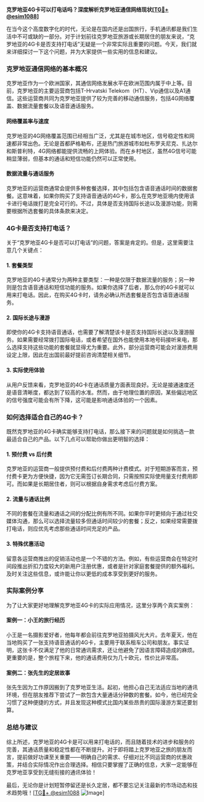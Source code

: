 **克罗地亚4G卡可以打电话吗？深度解析克罗地亚通信网络现状[[TG💪+ @esim1088](https://t.me/s/esim1088)]**

在当今这个高度数字化的时代，无论是在国内还是出国旅行，手机通讯都是我们生活中不可或缺的一部分。对于计划前往克罗地亚旅游或长期居住的朋友来说，“克罗地亚的4G卡是否支持打电话”无疑是一个非常实际且重要的问题。今天，我们就来详细探讨一下这个问题，并为大家提供一些实用的信息和建议。

### 克罗地亚通信网络的基本概况

克罗地亚作为一个欧洲国家，其通信网络发展水平在欧洲范围内属于中上等。目前，克罗地亚的主要运营商包括T-Hrvatski Telekom（HT）、Vip通信以及A1通信。这些运营商共同为克罗地亚提供了较为完善的移动通信服务，包括4G网络覆盖、数据流量套餐以及语音通话服务。

#### 网络覆盖率与速度

克罗地亚的4G网络覆盖范围已经相当广泛，尤其是在城市地区，信号稳定性和网速都非常出色。无论是首都萨格勒布，还是热门旅游城市如杜布罗夫尼克、扎达尔和斯普利特，4G网络都能提供流畅的上网体验。而在乡村地区，虽然4G信号可能稍显薄弱，但基本的通话和短信功能仍然可以正常使用。

#### 数据流量与通话服务

克罗地亚的运营商通常会提供多种套餐选择，其中包括包含语音通话时间的数据套餐。这意味着，如果你购买了支持语音通话的4G卡，那么在克罗地亚境内使用该卡进行电话拨打是完全可行的。不过，具体是否支持国际长途以及漫游功能，则需要根据所选套餐的具体条款来决定。

### 4G卡是否支持打电话？

关于“克罗地亚4G卡是否可以打电话”的问题，答案是肯定的。但是，这里需要注意几个关键点：

#### 1. 套餐类型

克罗地亚的4G卡通常分为两种主要类型：一种是仅限于数据流量的服务；另一种则是包含语音通话和短信功能的服务。如果你选择了后者，那么你的4G卡就可以用来打电话。因此，在购买4G卡时，请务必确认所选套餐是否包含语音通话服务。

#### 2. 国际长途与漫游

即使你的4G卡支持语音通话，也需要了解清楚该卡是否支持国际长途以及漫游服务。如果需要经常拨打国际电话，或者希望在国外也能使用本地号码接听来电，那么选择支持这些功能的套餐就显得尤为重要。此外，部分运营商可能会对漫游费用设定上限，因此在出国前最好提前咨询清楚相关细节。

#### 3. 实际使用体验

从用户反馈来看，克罗地亚的4G卡在通话质量方面表现良好。无论是接通速度还是语音清晰度，都达到了较高的水准。然而，由于地理位置的原因，某些偏远地区的信号强度可能会有所下降，这可能是影响通话体验的一个因素。

### 如何选择适合自己的4G卡？

既然克罗地亚的4G卡确实能够支持打电话，那么接下来的问题就是如何挑选一款最适合自己的产品。以下几点可以帮助你做出更明智的选择：

#### 1. 预付费 vs 后付费

克罗地亚的运营商一般提供预付费和后付费两种计费模式。对于短期游客而言，预付费卡更为方便快捷，因为它无需签订长期合同，只需按照实际使用量支付费用即可。而如果是长期居住者，则可以根据自身需求考虑后付费方案。

#### 2. 流量与通话比例

不同的套餐在流量和通话之间的分配比例有所不同。如果你平时更倾向于通过社交媒体沟通，那么可以选择流量较多但通话时间较少的套餐；反之，如果经常需要拨打电话，则应优先考虑那些通话时间充足的产品。

#### 3. 特殊优惠活动

留意各运营商推出的促销活动也是一个不错的方法。例如，有些运营商会在特定时间段推出折扣力度较大的新用户注册优惠，或者是针对家庭套餐提供的额外福利。及时关注这些信息，或许能让你以更低的成本享受到更好的服务。

### 实际案例分享

为了让大家更好地理解克罗地亚4G卡的实际应用情况，这里分享两个真实案例：

#### 案例一：小王的旅行经历

小王是一名摄影爱好者，他每年都会前往克罗地亚拍摄风光大片。去年夏天，他在当地购买了一张支持语音通话的4G卡，主要用于联系租车公司和朋友。事实证明，这张卡不仅满足了他的日常通讯需求，还让他避免了因语言障碍造成的麻烦。更重要的是，整个旅程下来，他的通话费用仅为几十欧元，性价比非常高。

#### 案例二：张先生的定居故事

张先生因为工作原因搬到了克罗地亚生活。起初，他担心自己无法适应当地的通讯环境，但在朋友推荐下尝试了一款包含大量通话分钟数的套餐。如今，他已经完全习惯了这种便捷的方式，并且发现这种模式比国内某些昂贵的国际漫游方案还要划算。

### 总结与建议

综上所述，克罗地亚的4G卡是可以用来打电话的，而且随着技术的进步和服务的完善，其通话质量和稳定性都在不断提升。对于即将踏上克罗地亚之旅的朋友而言，提前做好功课至关重要——明确自己的需求、仔细对比不同运营商的优惠政策，并结合实际情况作出合理选择。相信只要掌握了正确的信息，大家一定能够在克罗地亚享受到无缝衔接的通讯体验！

最后，无论你是计划短暂停留还是长久定居，都不要忘记关注最新的市场动态和技术趋势哦！[[TG💪+ @esim1088](https://t.me/s/esim1088) ![Image](https://i.postimg.cc/4NQfJmqS/Snipaste-2025-05-13-00-14-12.png)]